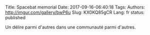 Title: Spacebat memorial
Date: 2017-09-16-06:40:18
Tags: 
Authors: http://imgur.com/gallery/bwP6u
Slug: KX0KQ85gCR
Lang: fr
status: published

Un délire parmi d'autres dans une communauté parmi d'autres.
